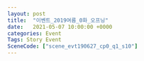 ```yaml
---
layout: post
title:  "이벤트_2019여름_0화_오프닝"
date:   2021-05-07 10:00:00 +0000
categories: Event
Tags: Story Event
SceneCode: ["scene_evt190627_cp0_q1_s10"]
---
```

